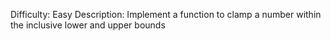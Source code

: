 Difficulty: Easy
Description: Implement a function to clamp a number within the inclusive lower and upper bounds